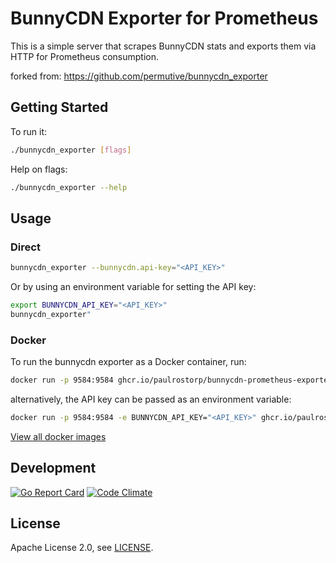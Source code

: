 # BunnyCDN Exporter for Prometheus

This is a simple server that scrapes BunnyCDN stats and exports them via HTTP for
Prometheus consumption.

forked from: https://github.com/permutive/bunnycdn_exporter
## Getting Started

To run it:

```bash
./bunnycdn_exporter [flags]
```

Help on flags:

```bash
./bunnycdn_exporter --help
```

## Usage

### Direct

```bash
bunnycdn_exporter --bunnycdn.api-key="<API_KEY>"
```

Or by using an environment variable for setting the API key:

```bash
export BUNNYCDN_API_KEY="<API_KEY>"
bunnycdn_exporter"
```

### Docker

To run the bunnycdn exporter as a Docker container, run:

```bash
docker run -p 9584:9584 ghcr.io/paulrostorp/bunnycdn-prometheus-exporter --bunnycdn.api-key="<API_KEY>"
```

alternatively, the API key can be passed as an environment variable:
```bash
docker run -p 9584:9584 -e BUNNYCDN_API_KEY="<API_KEY>" ghcr.io/paulrostorp/bunnycdn-prometheus-exporter
```

[View all docker images](https://github.com/paulrostorp/bunnycdn-prometheus-exporter/pkgs/container/bunnycdn-prometheus-exporter)

## Development

[![Go Report Card](https://goreportcard.com/badge/github.com/permutive/bunnycdn_exporter)][goreportcard]
[![Code Climate](https://codeclimate.com/github/permutive/bunnycdn_exporter/badges/gpa.svg)][codeclimate]

[goreportcard]: https://goreportcard.com/report/github.com/permutive/bunnycdn_exporter
[codeclimate]: https://codeclimate.com/github/permutive/bunnycdn_exporter

## License

Apache License 2.0, see [LICENSE](https://github.com/prometheus/bunnycdn_exporter/blob/master/LICENSE).
